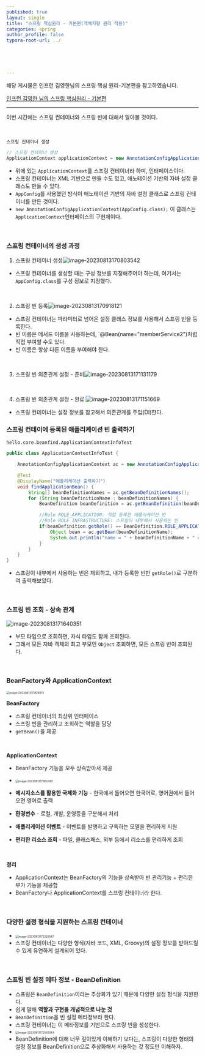 ```yaml
---
published: true
layout: single
title: "스프링 핵심원리 - 기본편(객체지향 원리 적용)"
categories: spring
author_profile: false
typora-root-url: ../





---
```


해당 게시물은 인프런 김영한님의 스프링 핵심 원리-기본편을 참고하였습니다.

[인프런 김영한 님의 스프링 핵심원리 - 기본편](https://www.inflearn.com/course/%EC%8A%A4%ED%94%84%EB%A7%81-%ED%95%B5%EC%8B%AC-%EC%9B%90%EB%A6%AC-%EA%B8%B0%EB%B3%B8%ED%8E%B8)



-----------

이번 시간에는 스프링 컨테이너와 스프링 빈에 대해서 알아볼 것이다.



<br>

`스프링 컨테이너 생성`

```java
// 스프링 컨테이너 생성
ApplicationContext applicationContext = new AnnotationConfigApplicationContext(AppConfig.class);

```

- 위에 있는 `ApplicationContext`를 스프링 컨테이너라 하며, 인터페이스이다.
- 스프링 컨테이너는 XML 기반으로 만들 수도 있고, 애노테이션 기반의 자바 설정 클래스도 만들 수 있다.
- `AppConfig`를 사용했던 방식이 애노테이션 기반의 자바 설정 클래스로 스프링 컨테이너를 만든 것이다.
- `new AnnotationConfigApplicationContext(AppConfig.class);` 이 클래스는 `ApplicationContext`인터페이스의 구현체이다. 



<br>

### 스프링 컨테이너의 생성 과정

1. 스프링 컨테이너 생성![image-20230813170803542](/images/2023-08-13-Spring_principle_4/image-20230813170803542.png)

- 스프링 컨테이너를 생성할 때는 구성 정보를 지정해주어야 하는데, 여기서는 `AppConfig.class`를 구성 정보로 지정했다.

<br>

2. 스프링 빈 등록![image-20230813170918121](/images/2023-08-13-Spring_principle_4/image-20230813170918121.png)

- 스프링 컨테이너는 파라미터로 넘어온 설정 클래스 정보를 사용해서 스프링 빈을 등록한다. 
- 빈 이름은 메서드 이름을 사용하는데, `@Bean(name="memberService2")처럼 직접 부여할 수도 있다.
- 빈 이름은 항상 다른 이름을 부여해야 한다. 

<br>

3. 스프링 빈 의존관계 설정 - 준비![image-20230813171131179](/images/2023-08-13-Spring_principle_4/image-20230813171131179.png)



<br>

4. 스프링 빈 의존관계 설정 - 완료 ![image-20230813171151669](/images/2023-08-13-Spring_principle_4/image-20230813171151669.png)

- 스프링 컨테이너는 설정 정보를 참고해서 의존관계를 주입(DI)한다.



### 스프링 컨테이에 등록된 애플리케이션 빈 출력하기

`hello.core.beanfind.ApplicationContextInfoTest`

```java
public class ApplicationContextInfoTest {

    AnnotationConfigApplicationContext ac = new AnnotationConfigApplicationContext(AppConfig.class);

    @Test
    @DisplayName("애플리케이션 출력하기")
    void findApplicationBean() {
        String[] beanDefinitionNames = ac.getBeanDefinitionNames();
        for (String beanDefinitionName : beanDefinitionNames) {
            BeanDefinition beanDefinition = ac.getBeanDefinition(beanDefinitionName);

            //Role ROLE_APPLICATION: 직접 등록한 애플리케이션 빈
            //Role ROLE_INFRASTRUCTURE: 스프링이 내부에서 사용하는 빈
            if(beanDefinition.getRole() == BeanDefinition.ROLE_APPLICATION) {
                Object bean = ac.getBean(beanDefinitionName);
                System.out.println("name = " + beanDefinitionName + " object = " + bean);
            }
        }
    }
}
```

- 스프링이 내부에서 사용하는 빈은 제외하고, 내가 등록한 빈만 `getRole()`로 구분하여 출력해보았다.

<br>

### 스프링 빈 조회 - 상속 관계

![image-20230813171640351](/images/2023-08-13-Spring_principle_4/image-20230813171640351.png)

- 부모 타입으로 조회하면, 자식 타입도 함께 조회된다.
- 그래서 모든 자바 객체의 최고 부모인 `Object` 조회하면, 모든 스프링 빈이 조회된다. 

<br>



### BeanFactory와 ApplicationContext

<img src="/images/2023-08-13-Spring_principle_4/image-20230813171826513.png" alt="image-20230813171826513" style="zoom:50%;" />

**BeanFactory**

- 스프링 컨테이너의 최상위 인터페이스
- 스프링 빈을 관리하고 조회하는 역할을 담당
- `getBean()`을 제공

<br>

**ApplicationContext**

- BeanFactory 기능을 모두 상속받아서 제공

- <img src="/images/2023-08-13-Spring_principle_4/image-20230813171953561.png" alt="image-20230813171953561" style="zoom:50%;" />

- **메시지소스를 활용한 국제화 기능** - 한국에서 들어오면 한국어로, 영어권에서 들어오면 영어로 출력
- **환경변수** - 로컬, 개발, 운영등을 구분해서 처리
- **애플리케이션 이벤트** - 이벤트를 발행하고 구독하는 모델을 편리하게 지원
- **편리한 리소스 조회** - 파일, 클래스패스, 외부 등에서 리소스를 편리하게 조회

<br>

**정리**

- ApplicationContext는 BeanFactory의 기능을 상속받아 빈 관리기능 + 편리한 부가 기능을 제공함
- BeanFactory나 ApplicationContext를 스프링 컨테이너라 한다.



<br>



### 다양한 설정 형식을 지원하는 스프링 컨테이너

- <img src="/images/2023-08-13-Spring_principle_4/image-20230813172232567.png" alt="image-20230813172232567" style="zoom:50%;" />
- 스프링 컨테이너는 다양한 형식(자바 코드, XML, Groovy)의 설정 정보를 받아드릴 수 있게 유연하게 설계되어 있다.



<br>

### 스프링 빈 설정 메타 정보 - BeanDefinition

- 스프링은 `BeanDefinition`이라는 추상화가 있기 때문에 다양한 설정 형식을 지원한다.
- 쉽게 말해 **역할과 구현을 개념적으로 나눈 것**
- `BeanDefinition`을 빈 설정 메타정보라 한다. 
- 스프링 컨테이너는 이 메타정보를 기반으로 스프링 빈을 생성한다. 
- <img src="/images/2023-08-13-Spring_principle_4/image-20230813172542084.png" alt="image-20230813172542084" style="zoom:50%;" />
- BeanDefinition에 대해 너무 깊이있게 이해하기 보다는, 스프링이 다양한 형태의 설정 정보를 BeanDefinition으로 추상화해서 사용하는 것 정도만 이해하자.























